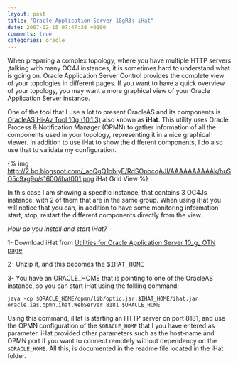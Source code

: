 ```yaml
---
layout: post
title: "Oracle Application Server 10gR3: iHat"
date: 2007-02-15 07:47:38 +0100
comments: true
categories: oracle
---
```

When preparing a complex topology, where you have multiple HTTP servers ,talking with many OC4J instances, it is sometimes hard to understand what is going on. Oracle Application Server Control provides the complete view of your topologies in different pages. If you want to have a quick overview of your topology, you may want a more graphical view of your Oracle Application Server instance.

One of the tool that I use a lot to present OracleAS and its components is [OracleAS Hi-Av Tool 10g (10.1.3)](http://www.oracle.com/technology/products/ias/utilities/ihat1013.zip) also known as **iHat**. This utility uses Oracle Process & Notification Manager (OPMN) to gather information of all the components used in your topology, representing it in a nice graphical viewer. In addition to use iHat to show the different components, I do also use that to validate my configuration.

{% img http://2.bp.blogspot.com/_aoQgQ1obiyE/RdSOpbcqAJI/AAAAAAAAAAk/huSO5c9xg9o/s1600/ihat001.png iHat Grid View %}

In this case I am showing a specific instance, that contains 3 OC4Js instance, with 2 of them that are in the same group.  When using iHat you will notice that you can, in addition to have some monitoring information start, stop, restart the different components directly from the view.

*How do you install and start iHat?*


1- Download iHat from  [<span class="topstoryhead">Utilities for Oracle Application Server 10_g_ OTN page</span>](http://www.oracle.com/technology/products/ias/utilities/index.html)

2- Unzip it, and this becomes the <span style="font-family:courier new;">$IHAT_HOME</span>

3- You have an ORACLE_HOME that is pointing to one of the OracleAS instance, so you can start iHat using the follling command:

```
java -cp $ORACLE_HOME/opmn/lib/optic.jar:$IHAT_HOME/ihat.jar oracle.ias.opmn.ihat.WebServer 8181 $ORACLE_HOME
```

Using this command, iHat is starting an HTTP server on port 8181, and use the OPMN configuration of the `$ORACLE_HOME` that I you have entered as parameter. iHat provided other parameters such as the host-name and OPMN port if you want to connect remotely without dependency on the `$ORACLE_HOME`. All this, is documented in the readme file located in the iHat folder.
